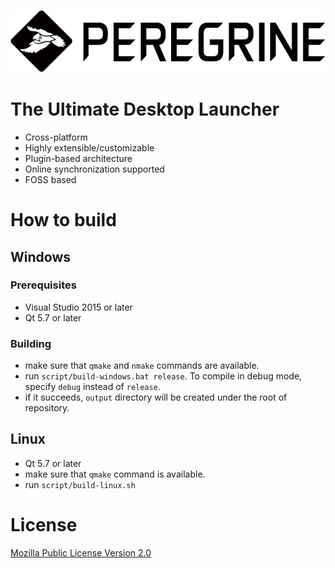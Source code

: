 ![](docs/logo.png)

# **The Ultimate Desktop Launcher**
* Cross-platform
* Highly extensible/customizable
* Plugin-based architecture
* Online synchronization supported
* FOSS based

# How to build
## Windows
### Prerequisites
* Visual Studio 2015 or later
* Qt 5.7 or later
### Building
* make sure that `qmake` and `nmake` commands are available.
* run `script/build-windows.bat release`. To compile in debug mode, specify `debug` instead of `release`.
* if it succeeds, `output` directory will be created under the root of repository. 

## Linux
* Qt 5.7 or later
* make sure that `qmake` command is available.
* run `script/build-linux.sh`

# License
[Mozilla Public License Version 2.0](https://www.mozilla.org/en-US/MPL/2.0/) 